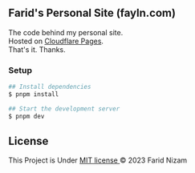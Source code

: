 ## Farid's Personal Site (fayln.com)

The code behind my personal site.\
Hosted on [Cloudflare Pages](https://pages.cloudflare.com/).\
That's it. Thanks.

### Setup

```bash
## Install dependencies
$ pnpm install

## Start the development server
$ pnpm dev
```

## License

This Project is Under [MIT license ](LICENSE) &copy; 2023 Farid Nizam
